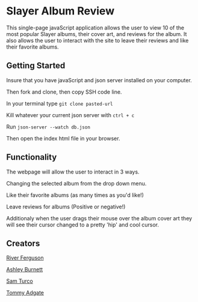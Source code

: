 # Slayer Album Review

This single-page javaScript application allows the user to view 10 of the most popular Slayer albums, their cover art, and reviews for the album. It also allows the user to interact with the site to leave their reviews and like their favorite albums.

## Getting Started

Insure that you have javaScript and json server installed on your computer.

Then fork and clone, then copy SSH code line.

In your terminal type `git clone pasted-url`

Kill whatever your current json server with `ctrl + c`

Run `json-server --watch db.json`

Then open the index html file in your browser.

## Functionality

The webpage will allow the user to interact in 3 ways.

Changing the selected album from the drop down menu.



Like their favorite albums (as many times as you'd like!)



Leave reviews for albums (Positive or negative!)



Additionaly when the user drags their mouse over the album cover art they will see their cursor changed to a pretty 'hip' and cool cursor.

## Creators

[River Ferguson](https://github.com/riverferguson)

[Ashley Burnett](https://github.com/AshleyBurnett081)

[Sam Turco](https://github.com/sturco42)

[Tommy Adgate](https://github.com/Rosco-code)
